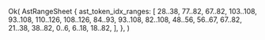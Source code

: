 Ok(
    AstRangeSheet {
        ast_token_idx_ranges: [
            28..38,
            77..82,
            67..82,
            103..108,
            93..108,
            110..126,
            108..126,
            84..93,
            93..108,
            82..108,
            48..56,
            56..67,
            67..82,
            21..38,
            38..82,
            0..6,
            6..18,
            18..82,
        ],
    },
)